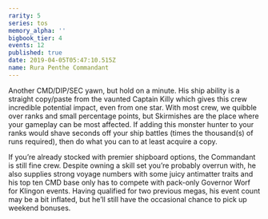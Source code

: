 ```yaml
---
rarity: 5
series: tos
memory_alpha: ''
bigbook_tier: 4
events: 12
published: true
date: 2019-04-05T05:47:10.515Z
name: Rura Penthe Commandant
---
```

Another CMD/DIP/SEC yawn, but hold on a minute. His ship ability is a straight copy/paste from the vaunted Captain Killy which gives this crew incredible potential impact, even from one star. With most crew, we quibble over ranks and small percentage points, but Skirmishes are the place where your gameplay can be most affected. If adding this monster hunter to your ranks would shave seconds off your ship battles (times the thousand(s) of runs required), then do what you can to at least acquire a copy.

If you’re already stocked with premier shipboard options, the Commandant is still fine crew. Despite owning a skill set you’re probably overrun with, he also supplies strong voyage numbers with some juicy antimatter traits and his top ten CMD base only has to compete with pack-only Governor Worf for Klingon events. Having qualified for two previous megas, his event count may be a bit inflated, but he’ll still have the occasional chance to pick up weekend bonuses.
